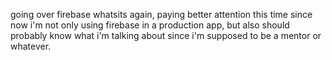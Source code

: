 going over firebase whatsits again, paying better attention this time since
now i'm not only using firebase in a production app, but also should probably
know what i'm talking about since i'm supposed to be a mentor or whatever.

